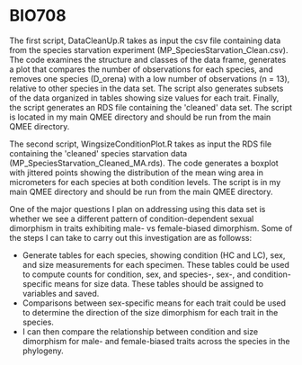 # BIO708

The first script, DataCleanUp.R takes as input the csv file containing data from the species starvation experiment (MP_SpeciesStarvation_Clean.csv). The code examines the structure and classes of the data frame, generates a plot that compares the number of observations for each species, and removes one species (D_orena) with a low number of observations (n = 13), relative to other species in the data set. The script also generates subsets of the data organized in tables showing size values for each trait. Finally, the script generates an RDS file containing the 'cleaned' data set. The script is located in my main QMEE directory and should be run from the main QMEE directory. 

The second script, WingsizeConditionPlot.R takes as input the RDS file containing the 'cleaned' species starvation data (MP_SpeciesStarvation_Cleaned_MA.rds). The code generates a boxplot with jittered points showing the distribution of the  mean wing area in micrometers for each species at both condition levels. The script is in my main QMEE directory and should be run from the main QMEE directory. 

One of the major questions I plan on addressing using this data set is whether we see a different pattern of condition-dependent sexual dimorphism in traits exhibiting male- vs female-biased dimorphism. Some of the steps I can take to carry out this investigation are as followss: 
- Generate tables for each species, showing condition (HC and LC), sex, and size measurements for each specimen. These tables could be used to compute counts for condition, sex, and species-, sex-, and condition-specific means for size data. These tables should be assigned to variables and saved. 
- Comparisons between sex-specific means for each trait could be used to determine the direction of the size dimorphism for each trait in the species. 
- I can then compare the relationship between condition and size dimorphism for male- and female-biased traits across the species in the phylogeny. 